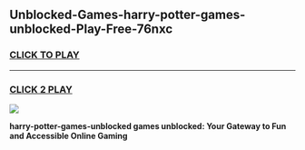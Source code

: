 
## Unblocked-Games-harry-potter-games-unblocked-Play-Free-76nxc
<h3>
<a href="https://premium76.site?title=harry-potter-games-unblocked&ref=10A">CLICK TO PLAY</a></h3>
<hr>

<h3>
<a href="https://premium76.site?title=harry-potter-games-unblocked&ref=10A">CLICK 2 PLAY</a>
  
</h3>

<a href="https://premium76.site?title=harry-potter-games-unblocked&ref=10A"><img src="https://clearcache.store/games.png"></a>


**harry-potter-games-unblocked games unblocked: Your Gateway to Fun and Accessible Online Gaming**
